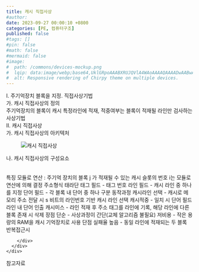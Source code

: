 ```yaml
---
title: 캐시 직접사상
#author: 
date: 2023-09-27 00:00:10 +0800
categories: [PE, 컴퓨터구조]
published: false
#tags: []
#pin: false
#math: false
#mermaid: false
#image:
#  path: /commons/devices-mockup.png
#  lqip: data:image/webp;base64,UklGRpoAAABXRUJQVlA4WAoAAAAQAAAADwAABwAAQUxQSDIAAAARL0AmbZurmr57yyIiqE8oiG0bejIYEQTgqiDA9vqnsUSI6H+oAERp2HZ65qP/VIAWAFZQOCBCAAAA8AEAnQEqEAAIAAVAfCWkAALp8sF8rgRgAP7o9FDvMCkMde9PK7euH5M1m6VWoDXf2FkP3BqV0ZYbO6NA/VFIAAAA
#  alt: Responsive rendering of Chirpy theme on multiple devices.
---
```


<div class="post-wrap">
  <div class="para">
    <div class="para-title">
      I. 주기억장치 블록을 지정. 직접사상기법
    </div>
    <div class="para-cntnt">
      <div class="para">
        <div class="para-title">
          가. 캐시 직접사상의 정의
        </div>
        <div class="para-cntnt">
            주기억장치의 블록이 캐시 특정라인에 적재, 적중여부는 블록이 적재될 라인만 검사하는 사상기법
        </div>
      </div>
    </div>
  </div>
  
  <div class="para">
    <div class="para-title">
      II. 캐시 직접사상
    </div>
    <div class="para-cntnt">
      <div class="para">
        <div class="para-title">
          가. 캐시 직접사상의 아키텍처
        </div>
        <div class="para-cntnt">
          <figure class="post-figure">
            <img src="/assets/img/posts/캐시-직접사상.png" alt="캐시 직접사상">
<!--            <figcaption>Source: Unveiling the Metaverse: Exploring Emerging Trends, Multifaceted Perspectives, and Future Challenges</figcaption>-->
          </figure>
        </div>
      </div>
      <div class="para">
        <div class="para-title">
          나. 캐시 직접사상의 구성요소
        </div>
        <div class="para-cntnt">
          <table class="post-table">
          </table>
          특징
  모듈로 연산 : 주기억 장치의 블록 j 가 적재될 수 있는 캐시 슬롯의 번호 i는 모듈로 연산에 의해 결정
주소형식 태라단
  태그 필드 - 태그 번호
  라인 필드 - 캐시 라인 중 하나를 지정
  단어 필드 - 각 블록 내 단어 중 하나 구분
동작과정
  캐시라인 선택 - 캐시로 메모리 주소 전달 시 s 비트의 라인번호 기반 캐시 라인 선택
  캐시적중 - 일치 시 단어 필드 라인 내 단어 인출
  캐시미스 - 라인 적재 후 주소 태그를 라인에 기록, 해당 라인에 다른 블록 존재 시 삭제
장점
  단순 - 사상과정이 간단(교체 알고리즘 불필요)
  저비용 - 작은 용량의 RAM을 캐시 기억장치로 사용
단점 
  실패율 높음 - 동일 라인에 적재되는 두 블록 반복접근시

        </div>
      </div>
    </div>
  </div>

  <div class="refr-wrap">
    <div class="refr-title">
        참고자료
    </div>
    <ol class="refr-list">
    <!--    <li>(나현식, 최대선) <a target="_blank" href="https://scienceon.kisti.re.kr/commons/util/originalView.do?cn=JAKO202225948430499&oCn=JAKO202225948430499&dbt=JAKO&journal=NJOU00291864">메타버스 보안 위협 요소 및 대응 방안 검토</a></li>-->
    <!--    <li>(M. Uddin, S. Manickam, H. Ullah, M. Obaidat and A. Dandoush) <a target="_blank" href="https://ieeexplore.ieee.org/abstract/document/10138386">Unveiling the Metaverse: Exploring Emerging Trends, Multifaceted Perspectives, and Future Challenges</a></li>-->
    </ol>
  </div>
</div>
